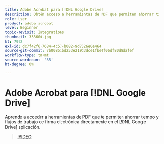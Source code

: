 ```yaml
---
title: Adobe Acrobat para [!DNL Google Drive]
description: Obtén acceso a herramientas de PDF que permiten ahorrar tiempo y flujos de trabajo de firma electrónica directamente en el [!DNL Google Drive] aplicación
role: User
product: adobe acrobat
level: Beginner
topic-revisit: Integrations
thumbnail: 333600.jpg
kt: 7992
exl-id: dc7f42f6-7684-4c57-b082-9d7526e0e464
source-git-commit: 7b00851bd253e219d3dce1fbe0f06df80d8dafef
workflow-type: tm+mt
source-wordcount: '35'
ht-degree: 0%

---
```


# Adobe Acrobat para [!DNL Google Drive]

Aprende a acceder a herramientas de PDF que te permiten ahorrar tiempo y flujos de trabajo de firma electrónica directamente en el [!DNL Google Drive] aplicación.

>[!VIDEO](https://video.tv.adobe.com/v/333600?hidetitle=true)
